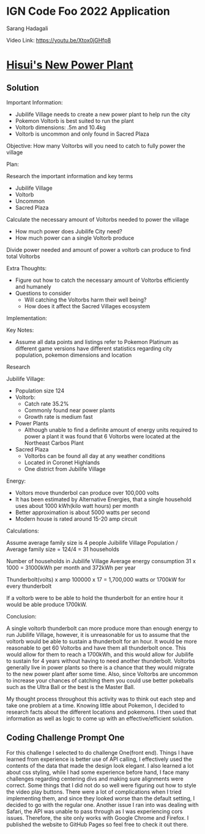 # IGN Code Foo 2022 Application

Sarang Hadagali

Video Link: https://youtu.be/Xtox0jGHfp8

<h1><u>Hisui's New Power Plant</u></h1>
<h2>Solution</h2>
Important Information:

- Jubilife Village needs to create a new power plant to help run the city
- Pokemon Voltorb is best suited to run the plant
- Voltorb dimensions: .5m and 10.4kg
- Voltorb is uncommon and only found in Sacred Plaza

Objective: How many Voltorbs will you need to catch to fully power the village

Plan:

Research the important information and key terms

- Jubilife Village
- Voltorb
- Uncommon
- Sacred Plaza

Calculate the necessary amount of Voltorbs needed to power the village

- How much power does Jubilife City need?
- How much power can a single Voltorb produce

Divide power needed and amount of power a voltorb can produce to find total Voltorbs

Extra Thoughts:

- Figure out how to catch the necessary amount of Voltorbs efficiently and humanely
- Questions to consider
  - Will catching the Voltorbs harm their well being?
  - How does it affect the Sacred Villages ecosystem

Implementation:

Key Notes:

- Assume all data points and listings refer to Pokemon Platinum as different game versions have different statistics regarding city population, pokemon dimensions and location

Research

Jubilife Village:

- Population size 124
- Voltorb:
  - Catch rate 35.2%
  - Commonly found near power plants
  - Growth rate is medium fast
- Power Plants
  - Although unable to find a definite amount of energy units required to power a plant it was found that 6 Voltorbs were located at the Northeast Carbos Plant
- Sacred Plaza
  - Voltorbs can be found all day at any weather conditions
  - Located in Coronet Highlands
  - One district from Jubilife Village

Energy:

- Voltors move thunderbol can produce over 100,000 volts
- It has been estimated by Alternative Energies, that a single household uses about 1000 kWh(kilo watt hours) per month
- Better approximation is about 5000 watts per second
- Modern house is rated around 15-20 amp circuit

Calculations:

Assume average family size is 4 people  Juibilife Village Population / Average family size = 124/4 = 31 households

Number of households in Jubilife Village Average energy consumption  31 x 1000 = 31000kWh per month and 372kWh per year

Thunderbolt(volts) x amp  100000 x 17 = 1,700,000 watts or 1700kW for every thunderbolt

If a voltorb were to be able to hold the thunderbolt for an entire hour it would be able produce 1700kW.


Conclusion:

A single voltorb thunderbolt can more produce more than enough energy to run Jubilife Village, however, it is unreasonable for us to assume that the voltorb would be able to sustain a thunderbolt for an hour. It would be more reasonable to get 60 Voltorbs and have them all thunderbolt once. This would allow for them to reach a 1700kWh, and this would allow for Jubilife to sustain for 4 years without having to need another thunderbolt. Voltorbs generally live in power plants so there is a chance that they would migrate to the new power plant after some time. Also, since Voltorbs are uncommon to increase your chances of catching them you could use better pokeballs such as the Ultra Ball or the best is the Master Ball.

My thought process throughout this activity was to think out each step and take one problem at a time. Knowing little about Pokemon, I decided to research facts about the different locations and pokemons. I then used that information as well as logic to come up with an effective/efficient solution.

<h2>Coding Challenge Prompt One</h2>
For this challenge I selected to do challenge One(front end). Things I have learned from experience is better use of API calling, I effectively used the contents of the data that made the design look elegant. I also learned a lot about css styling, while I had some experience before hand, I face many challenges regarding centering divs and making sure alignments were correct. Some things that I did not do so well were figuring out how to style the video play buttons. There were a lot of complications when I tried implementing them, and since they looked worse than the default setting, I decided to go with the regular one. Another issue I ran into was dealing with Safari, the API was unable to pass through as I was experiencing cors issues. Therefore, the site only works with Google Chrome and Firefox. I published the website to GitHub Pages so feel free to check it out there.



